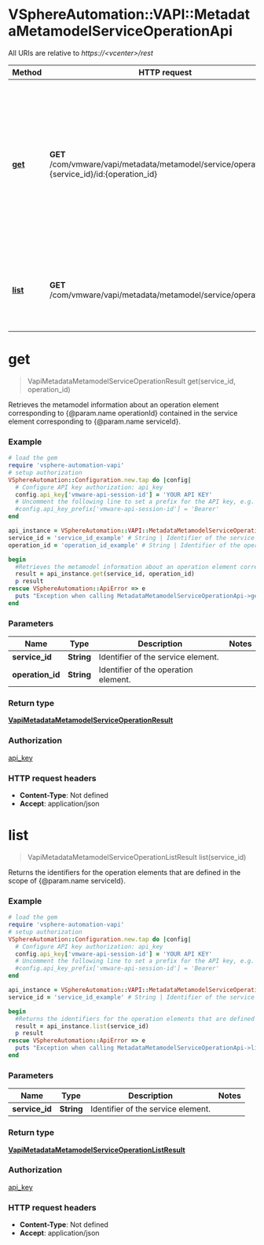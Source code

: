 # VSphereAutomation::VAPI::MetadataMetamodelServiceOperationApi

All URIs are relative to *https://&lt;vcenter&gt;/rest*

Method | HTTP request | Description
------------- | ------------- | -------------
[**get**](MetadataMetamodelServiceOperationApi.md#get) | **GET** /com/vmware/vapi/metadata/metamodel/service/operation/id:{service_id}/id:{operation_id} | Retrieves the metamodel information about an operation element corresponding to {@param.name operationId} contained in the service element corresponding to {@param.name serviceId}.
[**list**](MetadataMetamodelServiceOperationApi.md#list) | **GET** /com/vmware/vapi/metadata/metamodel/service/operation | Returns the identifiers for the operation elements that are defined in the scope of {@param.name serviceId}.


# **get**
> VapiMetadataMetamodelServiceOperationResult get(service_id, operation_id)

Retrieves the metamodel information about an operation element corresponding to {@param.name operationId} contained in the service element corresponding to {@param.name serviceId}.

### Example
```ruby
# load the gem
require 'vsphere-automation-vapi'
# setup authorization
VSphereAutomation::Configuration.new.tap do |config|
  # Configure API key authorization: api_key
  config.api_key['vmware-api-session-id'] = 'YOUR API KEY'
  # Uncomment the following line to set a prefix for the API key, e.g. 'Bearer' (defaults to nil)
  #config.api_key_prefix['vmware-api-session-id'] = 'Bearer'
end

api_instance = VSphereAutomation::VAPI::MetadataMetamodelServiceOperationApi.new
service_id = 'service_id_example' # String | Identifier of the service element.
operation_id = 'operation_id_example' # String | Identifier of the operation element.

begin
  #Retrieves the metamodel information about an operation element corresponding to {@param.name operationId} contained in the service element corresponding to {@param.name serviceId}.
  result = api_instance.get(service_id, operation_id)
  p result
rescue VSphereAutomation::ApiError => e
  puts "Exception when calling MetadataMetamodelServiceOperationApi->get: #{e}"
end
```

### Parameters

Name | Type | Description  | Notes
------------- | ------------- | ------------- | -------------
 **service_id** | **String**| Identifier of the service element. | 
 **operation_id** | **String**| Identifier of the operation element. | 

### Return type

[**VapiMetadataMetamodelServiceOperationResult**](VapiMetadataMetamodelServiceOperationResult.md)

### Authorization

[api_key](../README.md#api_key)

### HTTP request headers

 - **Content-Type**: Not defined
 - **Accept**: application/json



# **list**
> VapiMetadataMetamodelServiceOperationListResult list(service_id)

Returns the identifiers for the operation elements that are defined in the scope of {@param.name serviceId}.

### Example
```ruby
# load the gem
require 'vsphere-automation-vapi'
# setup authorization
VSphereAutomation::Configuration.new.tap do |config|
  # Configure API key authorization: api_key
  config.api_key['vmware-api-session-id'] = 'YOUR API KEY'
  # Uncomment the following line to set a prefix for the API key, e.g. 'Bearer' (defaults to nil)
  #config.api_key_prefix['vmware-api-session-id'] = 'Bearer'
end

api_instance = VSphereAutomation::VAPI::MetadataMetamodelServiceOperationApi.new
service_id = 'service_id_example' # String | Identifier of the service element.

begin
  #Returns the identifiers for the operation elements that are defined in the scope of {@param.name serviceId}.
  result = api_instance.list(service_id)
  p result
rescue VSphereAutomation::ApiError => e
  puts "Exception when calling MetadataMetamodelServiceOperationApi->list: #{e}"
end
```

### Parameters

Name | Type | Description  | Notes
------------- | ------------- | ------------- | -------------
 **service_id** | **String**| Identifier of the service element. | 

### Return type

[**VapiMetadataMetamodelServiceOperationListResult**](VapiMetadataMetamodelServiceOperationListResult.md)

### Authorization

[api_key](../README.md#api_key)

### HTTP request headers

 - **Content-Type**: Not defined
 - **Accept**: application/json



